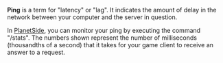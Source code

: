 **Ping** is a term for "latency" or "lag". It indicates the amount of delay in
the network between your computer and the server in question.

In [PlanetSide](../etc/PlanetSide.md), you can monitor your ping by executing the
command "/stats". The numbers shown represent the number of milliseconds
(thousandths of a second) that it takes for your game client to receive an
answer to a request.


